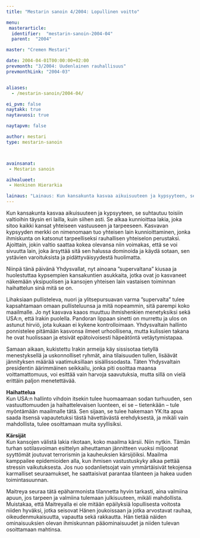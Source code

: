```yaml
---
title: "Mestarin sanoin 4/2004: Lopullinen voitto"

menu:
 masterarticle:
  identifier:  "mestarin-sanoin-2004-04"
  parent:  "2004"

master: "Cremen Mestari"

date: 2004-04-01T00:00:00+02:00
prevmonth: "3/2004: Uudenlainen rauhallisuus"
prevmonthLink: "2004-03"


aliases:
  - /mestarin-sanoin/2004-04/

ei_pvm: false
naytakk: true
naytavuosi: true

naytapvm: false

author: mestari
type: mestarin-sanoin



avainsanat:
 - Mestarin sanoin

aihealueet:
 - Henkinen Hierarkia

lainaus: "Lainaus: Kun kansakunta kasvaa aikuisuuteen ja kypsyyteen, se suhtautuu toisiin valtioihin täysin eri lailla, kuin siihen asti. Se alkaa kunnioittaa lakia, joka sitoo kaikki kansat yhteiseen vastuuseen ja tarpeeseen. Kasvavan kypsyyden merkki on nimenomaan tuo yhteisen lain kunnioittaminen, jonka ihmiskunta on katsonut tarpeelliseksi rauhallisen yhteiselon perustaksi. "
---
```

<p>Kun kansakunta kasvaa aikuisuuteen ja kypsyyteen, se suhtautuu toisiin valtioihin täysin eri lailla, kuin siihen asti. Se alkaa kunnioittaa lakia, joka sitoo kaikki kansat yhteiseen vastuuseen ja tarpeeseen. Kasvavan kypsyyden merkki on nimenomaan tuo yhteisen lain kunnioittaminen, jonka ihmiskunta on katsonut tarpeelliseksi rauhallisen yhteiselon perustaksi. Ajoittain, jokin valtio saattaa kokea olevansa niin voimakas, että se voi sivuutta lain, joka ärsyttää sitä sen halussa dominoida ja käydä sotaan, sen ystävien varoituksista ja pidättyväisyydestä huolimatta.</p>
<p>Niinpä tänä päivänä Yhdysvallat, nyt ainoana ”supervaltana” kiusaa ja huolestuttaa kypsempien kansakuntien asukkaita, jotka ovat jo kasvaneet näkemään yksipuolisen ja kansojen yhteisen lain vastaisen toiminnan haihattelun sinä mitä se on.</p>
<p>Lihaksiaan pullisteleva, nuori ja ylitsepursuavan varma ”supervalta” tulee kapsahtamaan omaan pullisteluunsa ja mitä nopeammin, sitä parempi koko maailmalle. Jo nyt kasvava kaaos muuttuu ihmishenkien menetyksiksi sekä USA:n, että Irakin puolella. Pandoran lippaan sinetti on murrettu ja ulos on astunut hirviö, jota kukaan ei kykene kontrolloimaan. Yhdysvaltain hallinto ponnistelee pitämään kasvonsa ilmeet urhoollisena, mutta kulissien takana he ovat huolissaan ja etsivät epätoivoisesti häpeätöntä vetäytymistapaa.</p>
<p>Samaan aikaan, kukistettu Irakin armeija käy sissisotaa tietyllä menestyksellä ja uskonnolliset ryhmät, aina tilaisuuden tullen, lisäävät jännityksen määrää vaatimuksillaan sisällissodasta. Täten Yhdysvaltain presidentin äärimmäinen seikkailu, jonka piti osoittaa maansa voittamattomuus, voi esittää vain harvoja saavutuksia, mutta sillä on vielä erittäin paljon menetettävää.</p>
<p><strong>Haihattelua</strong><br>
Kun USA:n hallinto vihdoin itsekin tulee huomaamaan sodan turhuuden, sen vastuuttomuuden ja haihattelevaisen luonteen, ei se – tietenkään – tule myöntämään maailmalle tätä. Sen sijaan, se tulee hakemaan YK:lta apua saada itsensä vapautetuksi tästä hävettävästä erehdyksestä, ja mikäli vain mahdollista, tulee osoittamaan muita syyllisiksi.</p>
<p><strong>Kärsijät</strong><br>
Kun kansojen välistä lakia rikotaan, koko maailma kärsii. Niin nytkin. Tämän turhan sotilasvoiman esittelyn aiheuttaman jännitteen vuoksi miljoonat syyttömät joutuvat terrorismin ja kauheuksien kärsijöiksi. Maailma kamppailee epidemioiden alla, kun ihmisen vastustuskyky alkaa pettää stressin vaikutuksesta. Jos nuo sodanlietsojat vain ymmärtäisivät tekojensa karmalliset seuraamukset, he saattaisivat parantaa tilanteen ja hakea uuden toimintasuunnan.</p>
<p>Maitreya seuraa tätä epäharmonista tilannetta hyvin tarkasti, aina valmiina apuun, jos tarpeen ja valmiina tulemaan julkisuuteen, mikäli mahdollista. Muistakaa, että Maitreyalla ei ole mitään epäilyksiä lopullisesta voitosta niiden hyväksi, jotka seisovat Hänen joukoissaan ja jotka arvostavat rauhaa, oikeudenmukaisuutta, vapautta sekä rakkautta. Hän tietää näiden ominaisuuksien olevan ihmiskunnan pääominaisuudet ja niiden tulevan osoittamaan mahtinsa.<br>
</p>